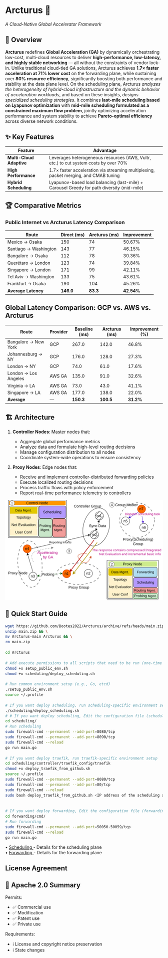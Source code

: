 

# Arcturus 🌌  
*A Cloud-Native Global Accelerator Framework*



## 📌 Overview  
**Arcturus** redefines **Global Acceleration (GA)** by dynamically orchestrating low-cost, multi-cloud resources to deliver **high-performance, low-latency, and highly stable networking** — all without the constraints of vendor lock-in. Unlike traditional cloud-tied GA solutions, Arcturus achieves **1.7× faster acceleration at 71% lower cost** on the forwarding plane, while sustaining over **80% resource efficiency**, significantly boosting both performance and stability at the data plane level. On the scheduling plane, Arcturus *analyzes the heterogeneity of hybrid-cloud infrastructure and the dynamic behavior of acceleration workloads*, and based on these insights, *designs specialized scheduling strategies*. It combines **last-mile scheduling based on Lyapunov optimization** with **mid-mile scheduling formulated as a constrained maximum flow problem**, jointly optimizing acceleration performance and system stability to achieve **Pareto-optimal efficiency** across diverse network conditions.


## ✨ Key Features  
| **Feature**               | **Advantage**                                                                 |
|---------------------------|-------------------------------------------------------------------------------|
| **Multi-Cloud Adaptive**  | Leverages heterogeneous resources (AWS, Vultr, etc.) to cut system costs by over 70% |
| **High Performance**  | 1.7× faster acceleration​​ via streaming multiplexing, packet merging, and CMAB tuning |
| **​​Hybrid Scheduling​**| Lyapunov-based load balancing (last-mile) + Carousel Greedy for path diversity (mid-mile) |

## 🏆 Comparative Metrics
### Public Internet vs Arcturus Latency Comparison

| Route                      | Direct (ms) | Arcturus (ms) | Improvement |
|----------------------------|-------------|---------------|-------------|
| Mexico → Osaka             | 150         | 74            | 50.67%     |
| Santiago → Washington      | 143         | 77            | 46.15%     |
| Bangalore → Osaka         | 112         | 78            | 30.36%     |
| Querétaro → London        | 123         | 74            | 39.84%     |
| Singapore → London        | 171         | 99            | 42.11%     |
| Tel Aviv → Washington     | 133         | 75            | 43.61%     |
| Frankfurt → Osaka         | 190         | 104           | 45.26%     |
| **Average Latency**          | **146.0**   | **83.3**      | **42.54%** |

## Global Latency Comparison: GCP vs. AWS vs. Arcturus

| Route                  | Provider   | Baseline (ms) | Arcturus (ms) | Improvement (%) |
|------------------------|------------|----------------------|----------------------|-----------------|
| Bangalore → New York   | GCP        | 267.0                | 142.0                | 46.8%          |
| Johannesburg → NY      | GCP        | 176.0                | 128.0                | 27.3%          |
| London → NY            | GCP        | 74.0                 | 61.0                 | 17.6%          |
| London → Los Angeles   | AWS GA     | 135.0                | 91.0                 | 32.6%          |
| Virginia → LA          | AWS GA     | 73.0                 | 43.0                 | 41.1%          |
| Singapore → LA         | AWS GA     | 177.0                | 138.0                | 22.0%          |
| **Average**           | —          | **150.3**            | **100.5**            | **31.2%**   |

## 🏗️ Architecture 
1. **Controller Nodes**: Master nodes that:
   - Aggregate global performance metrics
   - Analyze data and formulate high-level routing decisions
   - Manage configuration distribution to all nodes
   - Coordinate system-wide operations to ensure consistency

2. **Proxy Nodes**: Edge nodes that:
   - Receive and implement controller-distributed forwarding policies
   - ​​Execute localized routing decisions
   - ​​Process traffic flows with policy enforcement
   - Report real-time performance telemetry to controllers

![Scheduling Architecture](scheduling/assets/process.svg)

## 🚀 Quick Start Guide
```bash
wget https://github.com/Bootes2022/Arcturus/archive/refs/heads/main.zip && \
unzip main.zip && \
mv Arcturus-main Arcturus && \
rm main.zip

cd Arcturus

# Add execute permissions to all scripts that need to be run (one-time operation)
chmod +x setup_public_env.sh
chmod +x scheduling/deploy_scheduling.sh

# Run common environment setup (e.g., Go, etcd)
./setup_public_env.sh
source ~/.profile

# If you want deploy scheduling, run scheduling-specific environment setup
./scheduling/deploy_scheduling.sh
# # If you want deploy scheduling, Edit the configuration file (scheduling_config.toml)
cd scheduling/
# Run scheduling
sudo firewall-cmd --permanent --add-port=8080/tcp
sudo firewall-cmd --permanent --add-port=8090/tcp
sudo firewall-cmd --reload
go run main.go

# If you want deploy traefik, run traefik-specific environment setup
cd scheduling/controller/traefik_config/traefik
chmod +x deploy_traefik_from_github.sh
source ~/.profile
sudo firewall-cmd --permanent --add-port=8080/tcp
sudo firewall-cmd --permanent --add-port=80/tcp
sudo firewall-cmd --reload
sudo bash deploy_traefik_from_github.sh <IP address of the scheduling server>


# If you want deploy forwarding, Edit the configuration file (forwarding_config.toml)
cd forwarding/cmd/
# Run forwarding
sudo firewall-cmd --permanent --add-port=50050-50059/tcp
sudo firewall-cmd --reload
go run main.go

```

• [Scheduling ](./scheduling/README.md) - Details for the scheduling plane            
• [Forwarding ](./forwarding/README.md) - Details for the forwarding plane

## License Agreement

## 📑 Apache 2.0 Summary
Permits:
- ✅ Commercial use  
- ✅ Modification  
- ✅ Patent use  
- ✅ Private use  

Requirements:
- ℹ️ License and copyright notice preservation  
- ℹ️ State changes  

